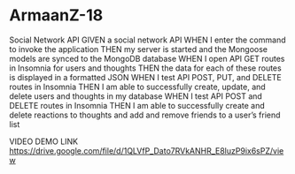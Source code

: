# ArmaanZ-18
Social Network API
GIVEN a social network API WHEN I enter the command to invoke the application THEN my server is started and the Mongoose models are synced to the MongoDB database WHEN I open API GET routes in Insomnia for users and thoughts THEN the data for each of these routes is displayed in a formatted JSON WHEN I test API POST, PUT, and DELETE routes in Insomnia THEN I am able to successfully create, update, and delete users and thoughts in my database WHEN I test API POST and DELETE routes in Insomnia THEN I am able to successfully create and delete reactions to thoughts and add and remove friends to a user’s friend list

VIDEO DEMO LINK https://drive.google.com/file/d/1QLVfP_Dato7RVkANHR_E8luzP9ix6sPZ/view

